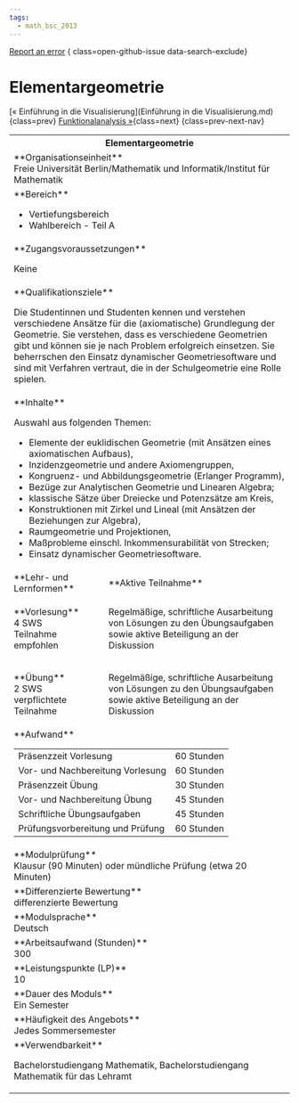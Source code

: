 ```yaml
---
tags:
  - math_bsc_2013
---
```

[Report an error](https://github.com/SGSSGene/FUB-SUP/issues/new?title=Error%20in%20%22Elementargeometrie%22&body=There%20seems%20to%20be%20an%20error%20in%20module%20%22Elementargeometrie%22%2E%0A%0A%3CDescribe%20here%20a%20slightly%20more%20detailed%20description%20of%20what%20is%20wrong%3E&labels=bug)
{ class=open-github-issue data-search-exclude}

# Elementargeometrie

[« Einführung in die Visualisierung](Einführung in die Visualisierung.md){class=prev}
[Funktionalanalysis »](Funktionalanalysis.md){class=next}
{class=prev-next-nav}

<table markdown id="moduledesc">
<tr markdown class="moduledesc_head"><th colspan="2">Elementargeometrie </th></tr>
<tr markdown><td colspan="2">**Organisationseinheit**   <br>Freie Universität Berlin/Mathematik und Informatik/Institut für Mathematik</td></tr>

<tr markdown><td colspan="2">**Bereich**<br>


- Vertiefungsbereich
- Wahlbereich - Teil A

</td></tr>

<tr markdown><td colspan="2">**Zugangsvoraussetzungen** <br>

Keine


</td></tr>
<tr markdown><td colspan="2">**Qualifikationsziele**    <br>

Die Studentinnen und Studenten kennen und verstehen verschiedene Ansätze für
die (axiomatische) Grundlegung der Geometrie. Sie verstehen, dass es
verschiedene Geometrien gibt und können sie je nach Problem erfolgreich
einsetzen. Sie beherrschen den Einsatz dynamischer Geometriesoftware und
sind mit Verfahren vertraut, die in der Schulgeometrie eine Rolle spielen.


</td></tr>
<tr markdown><td colspan="2">**Inhalte**                <br>

Auswahl aus folgenden Themen:

- Elemente der euklidischen Geometrie (mit Ansätzen eines axiomatischen
  Aufbaus),
- Inzidenzgeometrie und andere Axiomengruppen,
- Kongruenz- und Abbildungsgeometrie (Erlanger Programm),
- Bezüge zur Analytischen Geometrie und Linearen Algebra;
- klassische Sätze über Dreiecke und Potenzsätze am Kreis,
- Konstruktionen mit Zirkel und Lineal (mit Ansätzen der Beziehungen zur
  Algebra),
- Raumgeometrie und Projektionen,
- Maßprobleme einschl. Inkommensurabilität von Strecken;
- Einsatz dynamischer Geometriesoftware.


</td></tr>

<tr markdown><td>**Lehr- und Lernformen**</td><td>**Aktive Teilnahme**</td></tr>
<tr markdown><td> **Vorlesung** <br>4 SWS <br> Teilnahme empfohlen</td><td>

Regelmäßige, schriftliche Ausarbeitung von Lösungen zu den Übungsaufgaben sowie aktive Beteiligung an der Diskussion
</td></tr>
<tr markdown><td> **Übung** <br>2 SWS <br> verpflichtete Teilnahme</td><td>

Regelmäßige, schriftliche Ausarbeitung von Lösungen zu den Übungsaufgaben sowie aktive Beteiligung an der Diskussion
</td></tr>
<tr markdown><td colspan="2">**Aufwand**                <br>
<table class="aufwand_table">
<tr><td>Präsenzzeit Vorlesung</td><td>60 Stunden</td></tr>
<tr><td>Vor- und Nachbereitung Vorlesung</td><td>60 Stunden</td></tr>
<tr><td>Präsenzzeit Übung</td><td>30 Stunden</td></tr>
<tr><td>Vor- und Nachbereitung Übung</td><td>45 Stunden</td></tr>
<tr><td>Schriftliche Übungsaufgaben</td><td>45 Stunden</td></tr>
<tr><td>Prüfungsvorbereitung und Prüfung</td><td>60 Stunden</td></tr>
</table>

</td></tr>
<tr markdown><td colspan="2">**Modulprüfung**             <br>Klausur (90 Minuten) oder mündliche Prüfung (etwa 20 Minuten)


</td></tr>
<tr markdown><td colspan="2">**Differenzierte Bewertung** <br>differenzierte Bewertung

</td></tr>
<tr markdown><td colspan="2">**Modulsprache**             <br>Deutsch</td></tr>
<tr markdown><td colspan="2">**Arbeitsaufwand (Stunden)** <br>300</td></tr>
<tr markdown><td colspan="2">**Leistungspunkte (LP)**     <br>10</td></tr>
<tr markdown><td colspan="2">**Dauer des Moduls**         <br>Ein Semester</td></tr>
<tr markdown><td colspan="2">**Häufigkeit des Angebots**  <br>Jedes Sommersemester</td></tr>
<tr markdown><td colspan="2">**Verwendbarkeit**           <br>

Bachelorstudiengang Mathematik, Bachelorstudiengang Mathematik für das
Lehramt


</td></tr>


</table>
